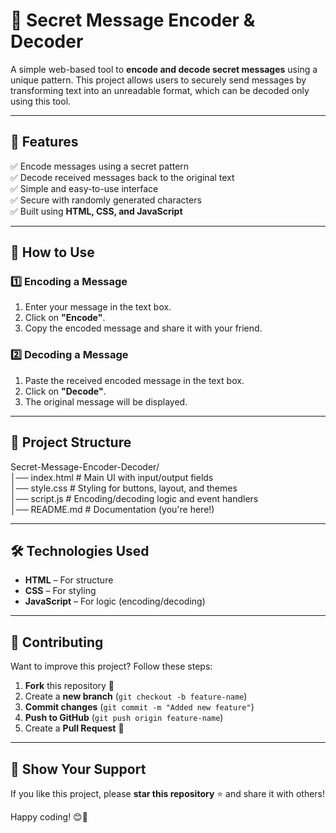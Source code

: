 # 🔐 Secret Message Encoder & Decoder

A simple web-based tool to **encode and decode secret messages** using a unique pattern. This project allows users to securely send messages by transforming text into an unreadable format, which can be decoded only using this tool.

---

## 🚀 Features
✅ Encode messages using a secret pattern  
✅ Decode received messages back to the original text  
✅ Simple and easy-to-use interface  
✅ Secure with randomly generated characters  
✅ Built using **HTML, CSS, and JavaScript**  

---

## 📌 How to Use
### **1️⃣ Encoding a Message**
1. Enter your message in the text box.
2. Click on **"Encode"**.
3. Copy the encoded message and share it with your friend.

### **2️⃣ Decoding a Message**
1. Paste the received encoded message in the text box.
2. Click on **"Decode"**.
3. The original message will be displayed.

---

## 📂 Project Structure<br>
Secret-Message-Encoder-Decoder/<br>
│── index.html      # Main UI with input/output fields<br>
│── style.css       # Styling for buttons, layout, and themes<br>
│── script.js       # Encoding/decoding logic and event handlers<br>
│── README.md       # Documentation (you're here!)





---

## 🛠 Technologies Used
- **HTML** – For structure  
- **CSS** – For styling  
- **JavaScript** – For logic (encoding/decoding)  

---

## 🤝 Contributing
Want to improve this project? Follow these steps:  
1. **Fork** this repository 🍴  
2. Create a **new branch** (`git checkout -b feature-name`)  
3. **Commit changes** (`git commit -m "Added new feature"`)  
4. **Push to GitHub** (`git push origin feature-name`)  
5. Create a **Pull Request** 🚀  

---

## 🌟 Show Your Support
If you like this project, please **star this repository** ⭐ and share it with others!  

Happy coding! 😊🚀
